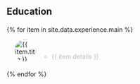 <h2 id="experience" style="margin-bottom: 20px; ">Education</h2>

<div class="experience">
<ol class="experience-list" style="list-style-type: none; padding: 0; margin: 0;">

{% for item in site.data.experience.main %}

<li style="margin-bottom: 20px; display: flex; align-items: flex-start;">
  <!-- 列表符号 -->
  <span style="font-size: 8px; color: #ffffff; margin-right: 10px;">●</span>

  <!-- 图片和内容 -->
  <div style="display: flex; align-items: center;">
    <!-- 图片部分 -->
    <div style="margin-right: 15px;">
      <img src="{{ item.image }}" alt="{{ item.title }}" style="width: 50px; height: 50px; border-radius: 50%;">
    </div>
    <!-- 内容部分 -->
    <div>
      <div class="title" style="font-size: 18px; font-weight: bold; color: #ffffff;">{{ item.title }}</div>
      <ul style="list-style-type: circle; padding-left: 20px; margin: 5px 0 0;">
        <li style="font-size: 14px; color: #bbbbbb;">{{ item.details }}</li>
      </ul>
    </div>
  </div>
</li>
{% endfor %}

</ol>
</div>
